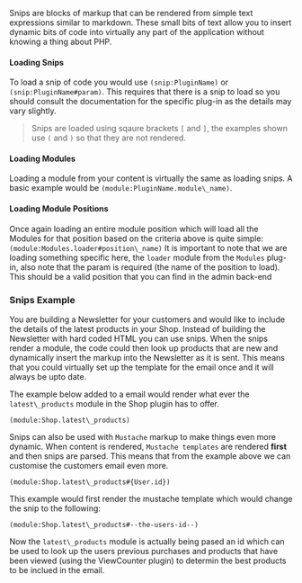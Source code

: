 Snips are blocks of markup that can be rendered from simple text expressions similar to markdown. These small bits of text allow you to insert dynamic bits of code into virtually any part of the application without knowing a thing about PHP.

#### Loading Snips

To load a snip of code you would use `(snip:PluginName)` or `(snip:PluginName#param)`. This requires that there is a snip to load so you should consult the documentation for the specific plug-in as the details may vary slightly.

> Snips are loaded using sqaure brackets `[` and `]`, the examples shown use `(` and `)` so that they are not rendered.

#### Loading Modules

Loading a module from your content is virtually the same as loading snips. A basic example would be `(module:PluginName.module\_name)`.

#### Loading Module Positions

Once again loading an entire module position which will load all the Modules for that position based on the criteria above is quite simple: `(module:Modules.loader#position\_name)`
It is important to note that we are loading something specific here, the `loader` module from the `Modules` plug-in, also note that the param is required (the name of the position to load). This should be a valid position that you can find in the admin back-end

### Snips Example

You are building a Newsletter for your customers and would like to include the details of the latest products in your Shop. Instead of building the Newsletter with hard coded HTML you can use snips. When the snips render a module, the code could then look up products that are new and dynamically insert the markup into the Newsletter as it is sent. This means that you could virtually set up the template for the email once and it will always be upto date.

The example below added to a email would render what ever the `latest\_products` module in the Shop plugin has to offer.

	(module:Shop.latest\_products)

Snips can also be used with `Mustache` markup to make things even more dynamic. When content is rendered, `Mustache templates` are rendered **first** and then snips are parsed. This means that from the example above we can customise the customers email even more.

	(module:Shop.latest\_products#{User.id})

This example would first render the mustache template which would change the snip to the following:

	(module:Shop.latest\_products#--the-users-id--)

Now the `latest\_products` module is actually being pased an id which can be used to look up the users previous purchases and products that have been viewed (using the ViewCounter plugin) to determin the best products to be inclued in the email.